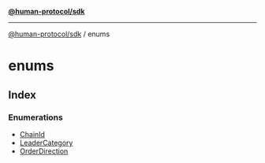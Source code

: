[**@human-protocol/sdk**](../README.md)

***

[@human-protocol/sdk](../modules.md) / enums

# enums

## Index

### Enumerations

- [ChainId](enumerations/ChainId.md)
- [LeaderCategory](enumerations/LeaderCategory.md)
- [OrderDirection](enumerations/OrderDirection.md)
